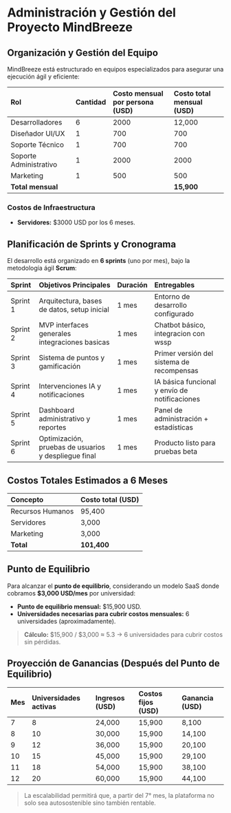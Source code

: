 # Administración y Gestión del Proyecto MindBreeze

## Organización y Gestión del Equipo

MindBreeze está estructurado en equipos especializados para asegurar una ejecución ágil y eficiente:

| Rol | Cantidad | Costo mensual por persona (USD) | Costo total mensual (USD) |
|:---|:---|:---|:---|
| Desarrolladores | 6 | 2000 | 12,000 |
| Diseñador UI/UX | 1 | 700 | 700 |
| Soporte Técnico | 1 | 700 | 700 |
| Soporte Administrativo | 1 | 2000 | 2000 |
| Marketing | 1 | 500 | 500 |
| **Total mensual** | | | **15,900** |

### Costos de Infraestructura
- **Servidores:** $3000 USD por los 6 meses.

## Planificación de Sprints y Cronograma

El desarrollo está organizado en **6 sprints** (uno por mes), bajo la metodología ágil **Scrum**:

| Sprint | Objetivos Principales | Duración | Entregables |
|:---|:---|:---|:---|
| Sprint 1 | Arquitectura, bases de datos, setup inicial | 1 mes | Entorno de desarrollo configurado |
| Sprint 2 | MVP  interfaces generales integraciones basicas | 1 mes | Chatbot básico, integracion con wssp |
| Sprint 3 | Sistema de puntos y gamificación | 1 mes | Primer versión del sistema de recompensas |
| Sprint 4 | Intervenciones IA y notificaciones | 1 mes | IA básica funcional y envío de notificaciones |
| Sprint 5 | Dashboard administrativo y reportes | 1 mes | Panel de administración + estadísticas |
| Sprint 6 | Optimización, pruebas de usuarios y despliegue final | 1 mes | Producto listo para pruebas beta |


## Costos Totales Estimados a 6 Meses

| Concepto | Costo total (USD) |
|:---|:---|
| Recursos Humanos | 95,400 |
| Servidores | 3,000 |
| Marketing | 3,000 |
| **Total** | **101,400** |

## Punto de Equilibrio

Para alcanzar el **punto de equilibrio**, considerando un modelo SaaS donde cobramos **$3,000 USD/mes** por universidad:

- **Punto de equilibrio mensual:** $15,900 USD.
- **Universidades necesarias para cubrir costos mensuales:** 6 universidades (aproximadamente).

> **Cálculo:** $15,900 / $3,000 ≈ 5.3 → 6 universidades para cubrir costos sin pérdidas.

## Proyección de Ganancias (Después del Punto de Equilibrio)

| Mes | Universidades activas | Ingresos (USD) | Costos fijos (USD) | Ganancia (USD) |
|:---|:---|:---|:---|:---|
| 7 | 8 | 24,000 | 15,900 | 8,100 |
| 8 | 10 | 30,000 | 15,900 | 14,100 |
| 9 | 12 | 36,000 | 15,900 | 20,100 |
| 10 | 15 | 45,000 | 15,900 | 29,100 |
| 11 | 18 | 54,000 | 15,900 | 38,100 |
| 12 | 20 | 60,000 | 15,900 | 44,100 |

> La escalabilidad permitirá que, a partir del 7° mes, la plataforma no solo sea autosostenible sino también rentable.


